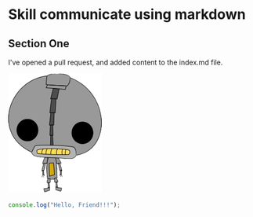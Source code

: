 # Skill communicate using markdown
## Section One

I've opened a pull request, and added content to the index.md file.

![Robot vector drawing](https://raw.githubusercontent.com/art-tank/images/master/gsap-tutorial/png/robot-nobg.png)


``` javascript
console.log("Hello, Friend!!!");
```
